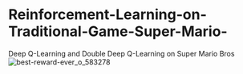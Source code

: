 # Reinforcement-Learning-on-Traditional-Game-Super-Mario-
Deep Q-Learning and Double Deep Q-Learning on Super Mario Bros
![best-reward-ever_o_583278](https://user-images.githubusercontent.com/80071321/169554381-03c02251-d8a9-4a8b-90ea-088ada9883de.gif)
